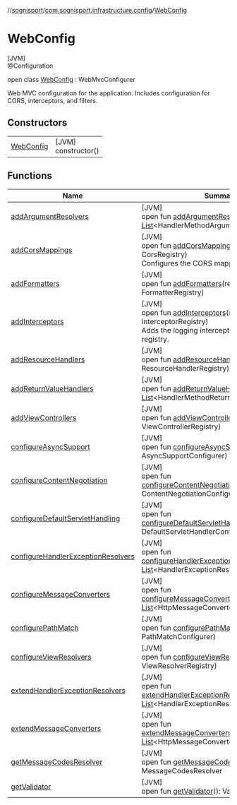 //[sognisport](../../../index.md)/[com.sognisport.infrastructure.config](../index.md)/[WebConfig](index.md)

# WebConfig

[JVM]\
@Configuration

open class [WebConfig](index.md) : WebMvcConfigurer

Web MVC configuration for the application. Includes configuration for CORS, interceptors, and filters.

## Constructors

| | |
|---|---|
| [WebConfig](-web-config.md) | [JVM]<br>constructor() |

## Functions

| Name | Summary |
|---|---|
| [addArgumentResolvers](index.md#35807762%2FFunctions%2F1511606574) | [JVM]<br>open fun [addArgumentResolvers](index.md#35807762%2FFunctions%2F1511606574)(resolvers: [List](https://docs.oracle.com/javase/8/docs/api/java/util/List.html)&lt;HandlerMethodArgumentResolver&gt;) |
| [addCorsMappings](add-cors-mappings.md) | [JVM]<br>open fun [addCorsMappings](add-cors-mappings.md)(registry: CorsRegistry)<br>Configures the CORS mappings. |
| [addFormatters](index.md#1367850811%2FFunctions%2F1511606574) | [JVM]<br>open fun [addFormatters](index.md#1367850811%2FFunctions%2F1511606574)(registry: FormatterRegistry) |
| [addInterceptors](add-interceptors.md) | [JVM]<br>open fun [addInterceptors](add-interceptors.md)(registry: InterceptorRegistry)<br>Adds the logging interceptor to the interceptor registry. |
| [addResourceHandlers](add-resource-handlers.md) | [JVM]<br>open fun [addResourceHandlers](add-resource-handlers.md)(registry: ResourceHandlerRegistry) |
| [addReturnValueHandlers](index.md#-972151650%2FFunctions%2F1511606574) | [JVM]<br>open fun [addReturnValueHandlers](index.md#-972151650%2FFunctions%2F1511606574)(handlers: [List](https://docs.oracle.com/javase/8/docs/api/java/util/List.html)&lt;HandlerMethodReturnValueHandler&gt;) |
| [addViewControllers](index.md#-1862175630%2FFunctions%2F1511606574) | [JVM]<br>open fun [addViewControllers](index.md#-1862175630%2FFunctions%2F1511606574)(registry: ViewControllerRegistry) |
| [configureAsyncSupport](index.md#279135143%2FFunctions%2F1511606574) | [JVM]<br>open fun [configureAsyncSupport](index.md#279135143%2FFunctions%2F1511606574)(configurer: AsyncSupportConfigurer) |
| [configureContentNegotiation](index.md#927185469%2FFunctions%2F1511606574) | [JVM]<br>open fun [configureContentNegotiation](index.md#927185469%2FFunctions%2F1511606574)(configurer: ContentNegotiationConfigurer) |
| [configureDefaultServletHandling](index.md#-216514656%2FFunctions%2F1511606574) | [JVM]<br>open fun [configureDefaultServletHandling](index.md#-216514656%2FFunctions%2F1511606574)(configurer: DefaultServletHandlerConfigurer) |
| [configureHandlerExceptionResolvers](index.md#1355792817%2FFunctions%2F1511606574) | [JVM]<br>open fun [configureHandlerExceptionResolvers](index.md#1355792817%2FFunctions%2F1511606574)(resolvers: [List](https://docs.oracle.com/javase/8/docs/api/java/util/List.html)&lt;HandlerExceptionResolver&gt;) |
| [configureMessageConverters](index.md#-1351779689%2FFunctions%2F1511606574) | [JVM]<br>open fun [configureMessageConverters](index.md#-1351779689%2FFunctions%2F1511606574)(converters: [List](https://docs.oracle.com/javase/8/docs/api/java/util/List.html)&lt;HttpMessageConverter&lt;out [Any](https://kotlinlang.org/api/latest/jvm/stdlib/kotlin/-any/index.html)&gt;&gt;) |
| [configurePathMatch](index.md#808521551%2FFunctions%2F1511606574) | [JVM]<br>open fun [configurePathMatch](index.md#808521551%2FFunctions%2F1511606574)(configurer: PathMatchConfigurer) |
| [configureViewResolvers](index.md#-2110810761%2FFunctions%2F1511606574) | [JVM]<br>open fun [configureViewResolvers](index.md#-2110810761%2FFunctions%2F1511606574)(registry: ViewResolverRegistry) |
| [extendHandlerExceptionResolvers](index.md#-616794493%2FFunctions%2F1511606574) | [JVM]<br>open fun [extendHandlerExceptionResolvers](index.md#-616794493%2FFunctions%2F1511606574)(resolvers: [List](https://docs.oracle.com/javase/8/docs/api/java/util/List.html)&lt;HandlerExceptionResolver&gt;) |
| [extendMessageConverters](index.md#-479283991%2FFunctions%2F1511606574) | [JVM]<br>open fun [extendMessageConverters](index.md#-479283991%2FFunctions%2F1511606574)(converters: [List](https://docs.oracle.com/javase/8/docs/api/java/util/List.html)&lt;HttpMessageConverter&lt;out [Any](https://kotlinlang.org/api/latest/jvm/stdlib/kotlin/-any/index.html)&gt;&gt;) |
| [getMessageCodesResolver](index.md#-1737501503%2FFunctions%2F1511606574) | [JVM]<br>open fun [getMessageCodesResolver](index.md#-1737501503%2FFunctions%2F1511606574)(): MessageCodesResolver |
| [getValidator](index.md#1116410210%2FFunctions%2F1511606574) | [JVM]<br>open fun [getValidator](index.md#1116410210%2FFunctions%2F1511606574)(): Validator |
